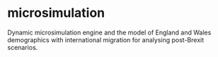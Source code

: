 # microsimulation
Dynamic microsimulation engine and the model of England and Wales demographics with international migration for analysing post-Brexit scenarios.
